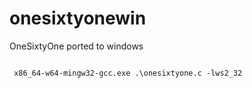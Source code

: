 # onesixtyonewin
OneSixtyOne ported to windows



```

 x86_64-w64-mingw32-gcc.exe .\onesixtyone.c -lws2_32

```
